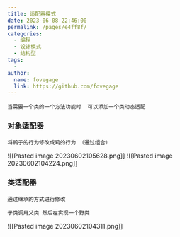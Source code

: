```yaml
---
title: 适配器模式
date: 2023-06-08 22:46:00
permalink: /pages/e4ff8f/
categories:
  - 编程
  - 设计模式
  - 结构型
tags:
  - 
author: 
  name: fovegage
  link: https://github.com/fovegage
---
```

```
当需要一个类的一个方法功能时  可以添加一个类动态适配
```
### 对象适配器
```
将鸭子的行为修改成鸡的行为 （通过组合）
```
![[Pasted image 20230602105628.png]]
![[Pasted image 20230602104224.png]]
### 类适配器
```
通过继承的方式进行修改

子类调用父类 然后在实现一个野类
```
![[Pasted image 20230602104311.png]]